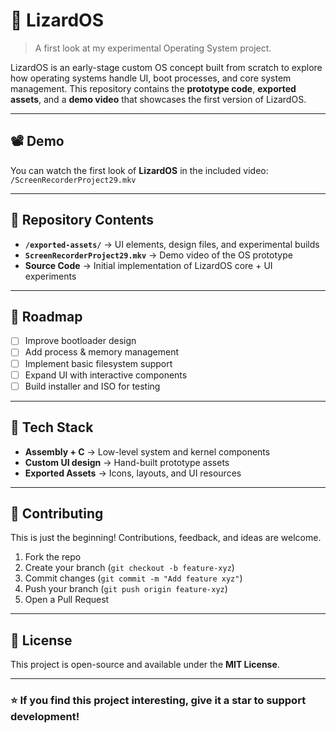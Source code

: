 # 🦎 LizardOS  

> A first look at my experimental Operating System project.  

LizardOS is an early-stage custom OS concept built from scratch to explore how operating systems handle UI, boot processes, and core system management. This repository contains the **prototype code**, **exported assets**, and a **demo video** that showcases the first version of LizardOS.  

---

## 📽 Demo  
You can watch the first look of **LizardOS** in the included video:  
`/ScreenRecorderProject29.mkv`  

---

## 📂 Repository Contents  
- **`/exported-assets/`** → UI elements, design files, and experimental builds  
- **`ScreenRecorderProject29.mkv`** → Demo video of the OS prototype  
- **Source Code** → Initial implementation of LizardOS core + UI experiments  

---

## 🚀 Roadmap  
- [ ] Improve bootloader design  
- [ ] Add process & memory management  
- [ ] Implement basic filesystem support  
- [ ] Expand UI with interactive components  
- [ ] Build installer and ISO for testing  

---

## 🔧 Tech Stack  
- **Assembly + C** → Low-level system and kernel components  
- **Custom UI design** → Hand-built prototype assets  
- **Exported Assets** → Icons, layouts, and UI resources  

---

## 🤝 Contributing  
This is just the beginning! Contributions, feedback, and ideas are welcome.  

1. Fork the repo  
2. Create your branch (`git checkout -b feature-xyz`)  
3. Commit changes (`git commit -m "Add feature xyz"`)  
4. Push your branch (`git push origin feature-xyz`)  
5. Open a Pull Request  

---

## 📜 License  
This project is open-source and available under the **MIT License**.  

---

### ⭐ If you find this project interesting, give it a star to support development!  
